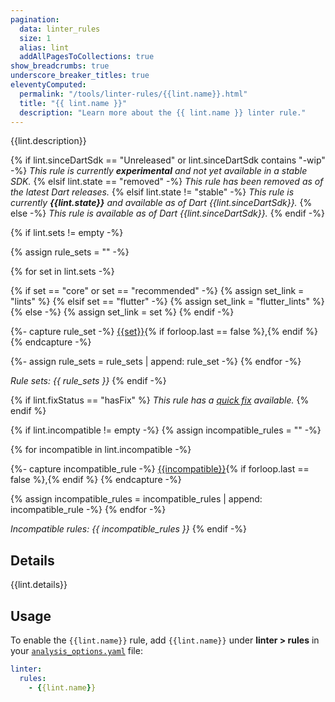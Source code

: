 ```yaml
---
pagination:
  data: linter_rules
  size: 1
  alias: lint
  addAllPagesToCollections: true
show_breadcrumbs: true
underscore_breaker_titles: true
eleventyComputed:
  permalink: "/tools/linter-rules/{{lint.name}}.html"
  title: "{{ lint.name }}"
  description: "Learn more about the {{ lint.name }} linter rule."
---
```


{{lint.description}}

{% if lint.sinceDartSdk == "Unreleased" or lint.sinceDartSdk contains "-wip" -%}
_This rule is currently **experimental**
and not yet available in a stable SDK._
{% elsif lint.state == "removed" -%}
_This rule has been removed as of the latest Dart releases._
{% elsif lint.state != "stable" -%}
_This rule is currently **{{lint.state}}**
and available as of Dart {{lint.sinceDartSdk}}._
{% else -%}
_This rule is available as of Dart {{lint.sinceDartSdk}}._
{% endif -%}

{% if lint.sets != empty -%}

{% assign rule_sets = "" -%}

{% for set in lint.sets -%}

{% if set == "core" or set == "recommended" -%}
{% assign set_link = "lints" %}
{% elsif set == "flutter" -%}
{% assign set_link = "flutter_lints" %}
{% else -%}
{% assign set_link = set %}
{% endif -%}

{%- capture rule_set -%}
[{{set}}](/tools/linter-rules#{{set_link}}){% if forloop.last == false %},{% endif %}
{% endcapture -%}

{%- assign rule_sets = rule_sets | append: rule_set -%}
{% endfor -%}

<em>Rule sets: {{ rule_sets }}</em>
{% endif -%}

{% if lint.fixStatus == "hasFix" %}
_This rule has a [quick fix](/tools/linter-rules#quick-fixes) available._
{% endif %}

{% if lint.incompatible != empty -%}
{% assign incompatible_rules = "" -%}

{% for incompatible in lint.incompatible -%}

{%- capture incompatible_rule -%}
[{{incompatible}}](/tools/linter-rules/{{incompatible}}){% if forloop.last == false %},{% endif %}
{% endcapture -%}

{% assign incompatible_rules = incompatible_rules | append: incompatible_rule -%}
{% endfor -%}

<em>Incompatible rules: {{ incompatible_rules }}</em>
{% endif -%}

## Details

{{lint.details}}

## Usage

To enable the `{{lint.name}}` rule,
add `{{lint.name}}` under **linter > rules** in your
[`analysis_options.yaml`](/tools/analysis) file:

```yaml title="analysis_options.yaml"
linter:
  rules:
    - {{lint.name}}
```
